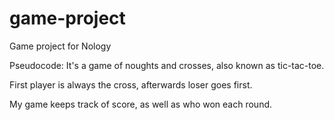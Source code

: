 # game-project

Game project for Nology

Pseudocode:
It's a game of noughts and crosses, also known as tic-tac-toe.

First player is always the cross, afterwards loser goes first.

My game keeps track of score, as well as who won each round.

